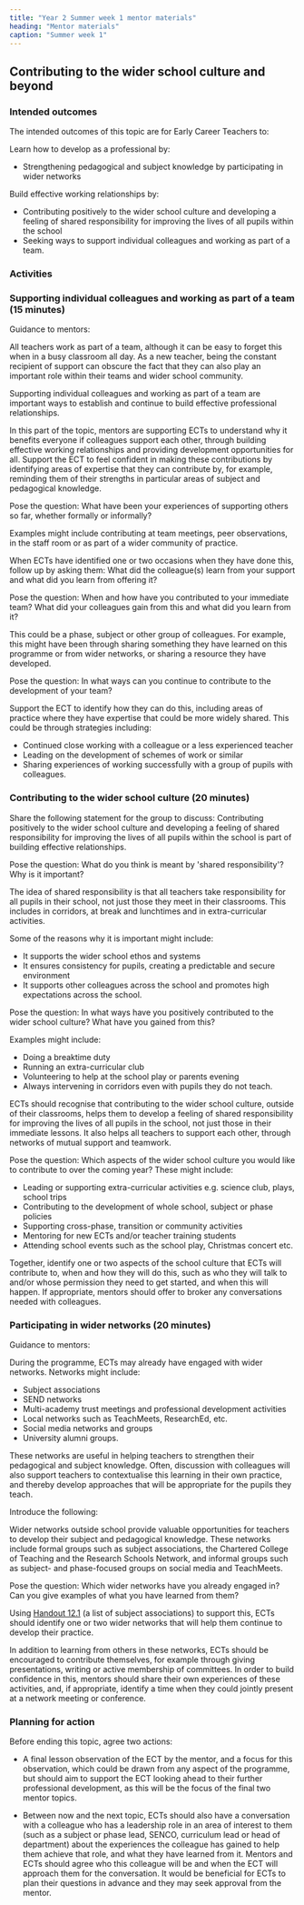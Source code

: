 ```yaml
---
title: "Year 2 Summer week 1 mentor materials"
heading: "Mentor materials"
caption: "Summer week 1"
---
```


## Contributing to the wider school culture and beyond

### Intended outcomes

The intended outcomes of this topic are for Early Career Teachers to:

Learn how to develop as a professional by:

- Strengthening pedagogical and subject knowledge by participating in wider networks

Build effective working relationships by:

- Contributing positively to the wider school culture and developing a feeling of shared responsibility for improving the lives of all pupils within the school
- Seeking ways to support individual colleagues and working as part of a team.

### Activities

### Supporting individual colleagues and working as part of a team (15 minutes)

Guidance to mentors:

All teachers work as part of a team, although it can be easy to forget this when in a busy classroom all day. As a new teacher, being the constant recipient of support can obscure the fact that they can also play an important role within their teams and wider school community.

Supporting individual colleagues and working as part of a team are important ways to establish and continue to build effective professional relationships.

In this part of the topic, mentors are supporting ECTs to understand why it benefits everyone if colleagues support each other, through building effective working relationships and providing development opportunities for all. Support the ECT to feel confident in making these contributions by identifying areas of expertise that they can contribute by, for example, reminding them of their strengths in particular areas of subject and pedagogical knowledge.

Pose the question: What have been your experiences of supporting others so far, whether formally or informally?

Examples might include contributing at team meetings, peer observations, in the staff room or as part of a wider community of practice.

When ECTs have identified one or two occasions when they have done this, follow up by asking them: What did the colleague(s) learn from your support and what did you learn from offering it?

Pose the question: When and how have you contributed to your immediate team? What did your colleagues gain from this and what did you learn from it?

This could be a phase, subject or other group of colleagues. For example, this might have been through sharing something they have learned on this programme or from wider networks, or sharing a resource they have developed.

Pose the question: In what ways can you continue to contribute to the development of your team?

Support the ECT to identify how they can do this, including areas of practice where they have expertise that could be more widely shared. This could be through strategies including:

- Continued close working with a colleague or a less experienced teacher
- Leading on the development of schemes of work or similar
- Sharing experiences of working successfully with a group of pupils with colleagues.

### Contributing to the wider school culture (20 minutes)

Share the following statement for the group to discuss: Contributing positively to the wider school culture and developing a feeling of shared responsibility for improving the lives of all pupils within the school is part of building effective relationships.

Pose the question: What do you think is meant by 'shared responsibility'? Why is it important?

The idea of shared responsibility is that all teachers take responsibility for all pupils in their school, not just those they meet in their classrooms. This includes in corridors, at break and lunchtimes and in extra-curricular activities.

Some of the reasons why it is important might include:

- It supports the wider school ethos and systems
- It ensures consistency for pupils, creating a predictable and secure environment
- It supports other colleagues across the school and promotes high expectations across the school.

Pose the question: In what ways have you positively contributed to the wider school culture? What have you gained from this?

Examples might include:

- Doing a breaktime duty
- Running an extra-curricular club
- Volunteering to help at the school play or parents evening
- Always intervening in corridors even with pupils they do not teach.

ECTs should recognise that contributing to the wider school culture, outside of their classrooms, helps them to develop a feeling of shared responsibility for improving the lives of all pupils in the school, not just those in their immediate lessons. It also helps all teachers to support each other, through networks of mutual support and teamwork.

Pose the question: Which aspects of the wider school culture you would like to contribute to over the coming year? These might include:

- Leading or supporting extra-curricular activities e.g. science club, plays, school trips
- Contributing to the development of whole school, subject or phase policies
- Supporting cross-phase, transition or community activities
- Mentoring for new ECTs and/or teacher training students
- Attending school events such as the school play, Christmas concert etc.

Together, identify one or two aspects of the school culture that ECTs will contribute to, when and how they will do this, such as who they will talk to and/or whose permission they need to get started, and when this will happen. If appropriate, mentors should offer to broker any conversations needed with colleagues.

### Participating in wider networks (20 minutes)

Guidance to mentors:

During the programme, ECTs may already have engaged with wider networks. Networks might include:

- Subject associations
- SEND networks
- Multi-academy trust meetings and professional development activities
- Local networks such as TeachMeets, ResearchEd, etc.
- Social media networks and groups
- University alumni groups.

These networks are useful in helping teachers to strengthen their pedagogical and subject knowledge. Often, discussion with colleagues will also support teachers to contextualise this learning in their own practice, and thereby develop approaches that will be appropriate for the pupils they teach.

Introduce the following:

Wider networks outside school provide valuable opportunities for teachers to develop their subject and pedagogical knowledge. These networks include formal groups such as subject associations, the Chartered College of Teaching and the Research Schools Network, and informal groups such as subject- and phase-focused groups on social media and TeachMeets.

Pose the question: Which wider networks have you already engaged in? Can you give examples of what you have learned from them?

Using [Handout 12.1](/assets/materials/edt-Block-12-mentor-handout-12.1.pdf) (a list of subject associations) to support this, ECTs should identify one or two wider networks that will help them continue to develop their practice.

In addition to learning from others in these networks, ECTs should be encouraged to contribute themselves, for example through giving presentations, writing or active membership of committees. In order to build confidence in this, mentors should share their own experiences of these activities, and, if appropriate, identify a time when they could jointly present at a network meeting or conference.

### Planning for action

Before ending this topic, agree two actions:

- A final lesson observation of the ECT by the mentor, and a focus for this observation, which could be drawn from any aspect of the programme, but should aim to support the ECT looking ahead to their further professional development, as this will be the focus of the final two mentor topics.

- Between now and the next topic, ECTs should also have a conversation with a colleague who has a leadership role in an area of interest to them (such as a subject or phase lead, SENCO, curriculum lead or head of department) about the experiences the colleague has gained to help them achieve that role, and what they have learned from it. Mentors and ECTs should agree who this colleague will be and when the ECT will approach them for the conversation. It would be beneficial for ECTs to plan their questions in advance and they may seek approval from the mentor.
